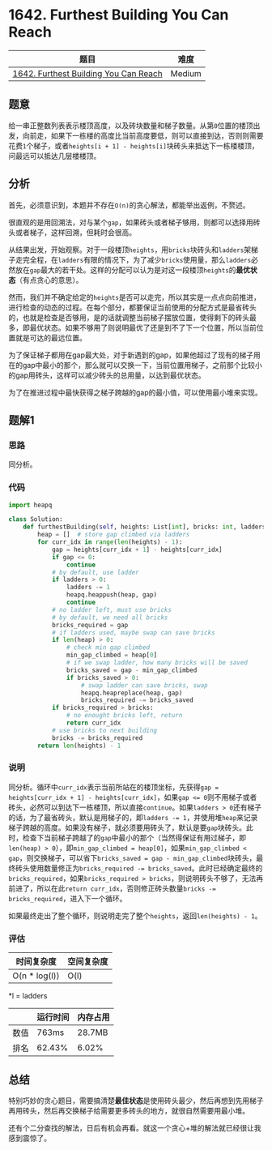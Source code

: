 # 1642. Furthest Building You Can Reach

| 题目 | 难度 |
| ---- | ---- |
| [1642. Furthest Building You Can Reach](https://leetcode.com/problems/furthest-building-you-can-reach/) | Medium |

## 题意

给一串正整数列表表示楼顶高度，以及砖块数量和梯子数量。从第`0`位置的楼顶出发，向前走，如果下一栋楼的高度比当前高度要低，则可以直接到达，否则则需要花费`1`个梯子，或者`heights[i + 1] - heights[i]`块砖头来抵达下一栋楼楼顶，问最远可以抵达几层楼楼顶。

## 分析

首先，必须意识到，本题并不存在`O(n)`的贪心解法，都能举出返例，不赘述。

很直观的是用回溯法，对与某个`gap`，如果砖头或者梯子够用，则都可以选择用砖头或者梯子，这样回溯，但耗时会很高。

从结果出发，开始观察。对于一段楼顶`heights`，用`bricks`块砖头和`ladders`架梯子走完全程，在`ladders`有限的情况下，为了减少`bricks`使用量，那么`ladders`必然放在`gap`最大的若干处。这样的分配可以认为是对这一段楼顶`heights`的**最优状态**（有点贪心的意思）。

然而，我们并不确定给定的`heights`是否可以走完，所以其实是一点点向前推进，进行检查的动态的过程。在每个部分，都要保证当前使用的分配方式是最省砖头的，也就是检查是否够用，是的话就调整当前梯子摆放位置，使得剩下的砖头最多，即最优状态。如果不够用了则说明最优了还是到不了下一个位置，所以当前位置就是可达的最远位置。

为了保证梯子都用在gap最大处，对于新遇到的gap，如果他超过了现有的梯子用在的gap中最小的那个，那么就可以交换一下，当前位置用梯子，之前那个比较小的gap用砖头，这样可以减少砖头的总用量，以达到最优状态。

为了在推进过程中最快获得之梯子跨越的gap的最小值，可以使用最小堆来实现。

## 题解1

### 思路

同分析。

### 代码

```python
import heapq

class Solution:
    def furthestBuilding(self, heights: List[int], bricks: int, ladders: int) -> int:
        heap = []  # store gap climbed via ladders
        for curr_idx in range(len(heights) - 1):
            gap = heights[curr_idx + 1] - heights[curr_idx]
            if gap <= 0:
                continue
            # by default, use ladder
            if ladders > 0:
                ladders -= 1
                heapq.heappush(heap, gap)
                continue
            # no ladder left, must use bricks
            # by default, we need all bricks
            bricks_required = gap
            # if ladders used, maybe swap can save bricks
            if len(heap) > 0:
                # check min gap climbed
                min_gap_climbed = heap[0]
                # if we swap ladder, how many bricks will be saved
                bricks_saved = gap - min_gap_climbed
                if bricks_saved > 0:
                    # swap ladder can save bricks, swap
                    heapq.heapreplace(heap, gap)
                    bricks_required -= bricks_saved
            if bricks_required > bricks:
                # no enought bricks left, return
                return curr_idx
            # use bricks to next building
            bricks -= bricks_required
        return len(heights) - 1
```

### 说明

同分析。循环中`curr_idx`表示当前所站在的楼顶坐标，先获得`gap = heights[curr_idx + 1] - heights[curr_idx]`，如果`gap <= 0`则不用梯子或者砖头，必然可以到达下一栋楼顶，所以直接`continue`。如果`ladders > 0`还有梯子的话，为了最省砖头，默认是用梯子的，即`ladders -= 1`，并使用堆`heap`来记录梯子跨越的高度。如果没有梯子，就必须要用砖头了，默认是要`gap`块砖头。此时，检查下当前梯子跨越了的`gap`中最小的那个（当然得保证有用过梯子，即`len(heap) > 0`），即`min_gap_climbed = heap[0]`，如果`min_gap_climbed < gap`，则交换梯子，可以省下`bricks_saved = gap - min_gap_climbed`块砖头，最终砖头使用数量修正为`bricks_required -= bricks_saved`。此时已经确定最终的`bricks_required`，如果`bricks_required > bricks`，则说明砖头不够了，无法再前进了，所以在此`return curr_idx`，否则修正砖头数量`bricks -= bricks_required`，进入下一个循环。

如果最终走出了整个循环，则说明走完了整个`heights`，返回`len(heights) - 1`。

### 评估

| 时间复杂度 | 空间复杂度 |
| ---- | ---- |
| O(n * log(l)) | O(l) |
*l = ladders

| | 运行时间 | 内存占用 |
| ---- | ---- | ---- |
| 数值 | 763ms | 28.7MB |
| 排名 | 62.43% | 6.02% |

## 总结

特别巧妙的贪心题目，需要搞清楚**最佳状态**是使用砖头最少，然后再想到先用梯子再用砖头，然后再交换梯子给需要更多砖头的地方，就很自然需要用最小堆。

还有个二分查找的解法，日后有机会再看。就这一个贪心+堆的解法就已经很让我感到震惊了。

